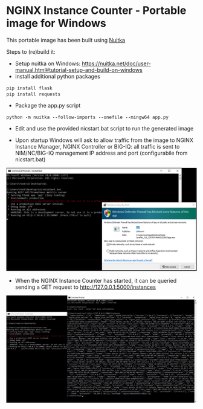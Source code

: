 # NGINX Instance Counter - Portable image for Windows

This portable image has been built using [Nuitka](https://nuitka.net/)

Steps to (re)build it:

- Setup nuitka on Windows: https://nuitka.net/doc/user-manual.html#tutorial-setup-and-build-on-windows
- install additional python packages

```
pip install flask
pip install requests
```

- Package the app.py script

```
python -m nuitka --follow-imports --onefile --mingw64 app.py
```

- Edit and use the provided nicstart.bat script to run the generated image

- Upon startup Windows will ask to allow traffic from the image to NGINX Instance Manager, NGINX Controller or BIG-IQ: all traffic is sent to NIM/NC/BIG-IQ management IP address and port (configurabile from nicstart.bat)

<img src="/images/portable-windows.1.jpg"/>

- When the NGINX Instance Counter has started, it can be queried sending a GET request to http://127.0.0.1:5000/instances

<img src="/images/portable-windows.2.jpg"/>
